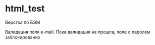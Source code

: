 # html_test

Верстка по БЭМ

Валидация поля e-mail. Пока валидация не прошла, поле с паролем заблокированно

